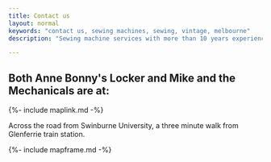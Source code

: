 ```yaml
---
title: Contact us
layout: normal
keywords: "contact us, sewing machines, sewing, vintage, melbourne"
description: "Sewing machine services with more than 10 years experience based in Melbourne, Australia"

---
```

<div class="container justify-content-center">
<div class="row">
<div class="col-12 mb-1">
<h2 class="h2">Both Anne Bonny's Locker and Mike and the Mechanicals are at:</h2>
<p class="has-large-font-size">{%- include maplink.md -%}</p>
<p class="has-large-font-size">Across the road from Swinburne University, a three minute walk from Glenferrie train station.</p>
{%- include mapframe.md -%}
</div><!-- end col -->
</div><!-- end row -->
</div><!-- end container -->

